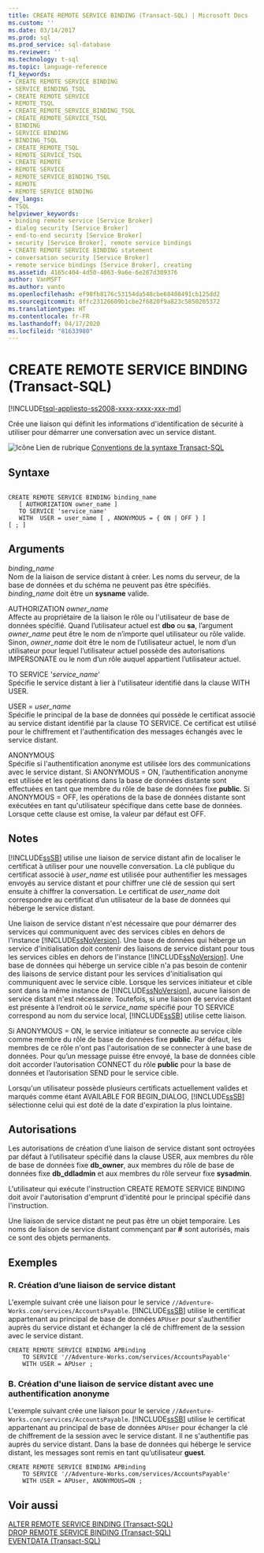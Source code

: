 ```yaml
---
title: CREATE REMOTE SERVICE BINDING (Transact-SQL) | Microsoft Docs
ms.custom: ''
ms.date: 03/14/2017
ms.prod: sql
ms.prod_service: sql-database
ms.reviewer: ''
ms.technology: t-sql
ms.topic: language-reference
f1_keywords:
- CREATE REMOTE SERVICE BINDING
- SERVICE_BINDING_TSQL
- CREATE REMOTE SERVICE
- REMOTE_TSQL
- CREATE_REMOTE_SERVICE_BINDING_TSQL
- CREATE_REMOTE_SERVICE_TSQL
- BINDING
- SERVICE BINDING
- BINDING_TSQL
- CREATE_REMOTE_TSQL
- REMOTE_SERVICE_TSQL
- CREATE REMOTE
- REMOTE SERVICE
- REMOTE_SERVICE_BINDING_TSQL
- REMOTE
- REMOTE SERVICE BINDING
dev_langs:
- TSQL
helpviewer_keywords:
- binding remote service [Service Broker]
- dialog security [Service Broker]
- end-to-end security [Service Broker]
- security [Service Broker], remote service bindings
- CREATE REMOTE SERVICE BINDING statement
- conversation security [Service Broker]
- remote service bindings [Service Broker], creating
ms.assetid: 4165c404-4d50-4063-9a6e-6e267d309376
author: VanMSFT
ms.author: vanto
ms.openlocfilehash: ef98fb8176c53154da548cbe68408491cb125dd2
ms.sourcegitcommit: 8ffc23126609b1cbe2f6820f9a823c5850205372
ms.translationtype: HT
ms.contentlocale: fr-FR
ms.lasthandoff: 04/17/2020
ms.locfileid: "81633980"
---
```

# <a name="create-remote-service-binding-transact-sql"></a>CREATE REMOTE SERVICE BINDING (Transact-SQL)
[!INCLUDE[tsql-appliesto-ss2008-xxxx-xxxx-xxx-md](../../includes/tsql-appliesto-ss2008-xxxx-xxxx-xxx-md.md)]

  Crée une liaison qui définit les informations d'identification de sécurité à utiliser pour démarrer une conversation avec un service distant.  
  
 ![Icône Lien de rubrique](../../database-engine/configure-windows/media/topic-link.gif "Icône du lien de rubrique") [Conventions de la syntaxe Transact-SQL](../../t-sql/language-elements/transact-sql-syntax-conventions-transact-sql.md)  
  
## <a name="syntax"></a>Syntaxe  
  
```syntaxsql
  
CREATE REMOTE SERVICE BINDING binding_name   
   [ AUTHORIZATION owner_name ]   
   TO SERVICE 'service_name'   
   WITH  USER = user_name [ , ANONYMOUS = { ON | OFF } ]  
[ ; ]  
```  
  
## <a name="arguments"></a>Arguments  
 *binding_name*  
 Nom de la liaison de service distant à créer. Les noms du serveur, de la base de données et du schéma ne peuvent pas être spécifiés. *binding_name* doit être un **sysname** valide.  
  
 AUTHORIZATION *owner_name*  
 Affecte au propriétaire de la liaison le rôle ou l'utilisateur de base de données spécifié. Quand l’utilisateur actuel est **dbo** ou **sa**, l’argument *owner_name* peut être le nom de n’importe quel utilisateur ou rôle valide. Sinon, *owner_name* doit être le nom de l’utilisateur actuel, le nom d’un utilisateur pour lequel l’utilisateur actuel possède des autorisations IMPERSONATE ou le nom d’un rôle auquel appartient l’utilisateur actuel.  
  
 TO SERVICE '*service_name*'  
 Spécifie le service distant à lier à l'utilisateur identifié dans la clause WITH USER.  
  
 USER = *user_name*  
 Spécifie le principal de la base de données qui possède le certificat associé au service distant identifié par la clause TO SERVICE. Ce certificat est utilisé pour le chiffrement et l'authentification des messages échangés avec le service distant.  
  
 ANONYMOUS  
 Spécifie si l'authentification anonyme est utilisée lors des communications avec le service distant. Si ANONYMOUS = ON, l’authentification anonyme est utilisée et les opérations dans la base de données distante sont effectuées en tant que membre du rôle de base de données fixe **public**. Si ANONYMOUS = OFF, les opérations de la base de données distante sont exécutées en tant qu'utilisateur spécifique dans cette base de données. Lorsque cette clause est omise, la valeur par défaut est OFF.  
  
## <a name="remarks"></a>Notes  
 [!INCLUDE[ssSB](../../includes/sssb-md.md)] utilise une liaison de service distant afin de localiser le certificat à utiliser pour une nouvelle conversation. La clé publique du certificat associé à *user_name* est utilisée pour authentifier les messages envoyés au service distant et pour chiffrer une clé de session qui sert ensuite à chiffrer la conversation. Le certificat de *user_name* doit correspondre au certificat d’un utilisateur de la base de données qui héberge le service distant.  
  
 Une liaison de service distant n'est nécessaire que pour démarrer des services qui communiquent avec des services cibles en dehors de l'instance [!INCLUDE[ssNoVersion](../../includes/ssnoversion-md.md)]. Une base de données qui héberge un service d'initialisation doit contenir des liaisons de service distant pour tous les services cibles en dehors de l'instance [!INCLUDE[ssNoVersion](../../includes/ssnoversion-md.md)]. Une base de données qui héberge un service cible n'a pas besoin de contenir des liaisons de service distant pour les services d'initialisation qui communiquent avec le service cible. Lorsque les services initiateur et cible sont dans la même instance de [!INCLUDE[ssNoVersion](../../includes/ssnoversion-md.md)], aucune liaison de service distant n'est nécessaire. Toutefois, si une liaison de service distant est présente à l’endroit où le *service_name* spécifié pour TO SERVICE correspond au nom du service local, [!INCLUDE[ssSB](../../includes/sssb-md.md)] utilise cette liaison.  
  
 Si ANONYMOUS = ON, le service initiateur se connecte au service cible comme membre du rôle de base de données fixe **public**. Par défaut, les membres de ce rôle n'ont pas l'autorisation de se connecter à une base de données. Pour qu’un message puisse être envoyé, la base de données cible doit accorder l’autorisation CONNECT du rôle **public** pour la base de données et l’autorisation SEND pour le service cible.  
  
 Lorsqu'un utilisateur possède plusieurs certificats actuellement valides et marqués comme étant AVAILABLE FOR BEGIN_DIALOG, [!INCLUDE[ssSB](../../includes/sssb-md.md)] sélectionne celui qui est doté de la date d'expiration la plus lointaine.  
  
## <a name="permissions"></a>Autorisations  
 Les autorisations de création d’une liaison de service distant sont octroyées par défaut à l’utilisateur spécifié dans la clause USER, aux membres du rôle de base de données fixe **db_owner**, aux membres du rôle de base de données fixe **db_ddladmin** et aux membres du rôle serveur fixe **sysadmin**.  
  
 L'utilisateur qui exécute l'instruction CREATE REMOTE SERVICE BINDING doit avoir l'autorisation d'emprunt d'identité pour le principal spécifié dans l'instruction.  
  
 Une liaison de service distant ne peut pas être un objet temporaire. Les noms de liaison de service distant commençant par **#** sont autorisés, mais ce sont des objets permanents.  
  
## <a name="examples"></a>Exemples  
  
### <a name="a-creating-a-remote-service-binding"></a>R. Création d’une liaison de service distant  
 L'exemple suivant crée une liaison pour le service `//Adventure-Works.com/services/AccountsPayable`. [!INCLUDE[ssSB](../../includes/sssb-md.md)] utilise le certificat appartenant au principal de base de données `APUser` pour s'authentifier auprès du service distant et échanger la clé de chiffrement de la session avec le service distant.  
  
```  
CREATE REMOTE SERVICE BINDING APBinding  
    TO SERVICE '//Adventure-Works.com/services/AccountsPayable'  
    WITH USER = APUser ;  
```  
  
### <a name="b-creating-a-remote-service-binding-using-anonymous-authentication"></a>B. Création d'une liaison de service distant avec une authentification anonyme  
 L'exemple suivant crée une liaison pour le service `//Adventure-Works.com/services/AccountsPayable`. [!INCLUDE[ssSB](../../includes/sssb-md.md)] utilise le certificat appartenant au principal de base de données `APUser` pour échanger la clé de chiffrement de la session avec le service distant. Il ne s'authentifie pas auprès du service distant. Dans la base de données qui héberge le service distant, les messages sont remis en tant qu’utilisateur **guest**.  
  
```  
CREATE REMOTE SERVICE BINDING APBinding  
    TO SERVICE '//Adventure-Works.com/services/AccountsPayable'  
    WITH USER = APUser, ANONYMOUS=ON ;  
```  
  
## <a name="see-also"></a>Voir aussi  
 [ALTER REMOTE SERVICE BINDING &#40;Transact-SQL&#41;](../../t-sql/statements/alter-remote-service-binding-transact-sql.md)   
 [DROP REMOTE SERVICE BINDING &#40;Transact-SQL&#41;](../../t-sql/statements/drop-remote-service-binding-transact-sql.md)   
 [EVENTDATA &#40;Transact-SQL&#41;](../../t-sql/functions/eventdata-transact-sql.md)  
  
  
